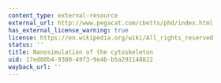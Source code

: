 ```yaml
---
content_type: external-resource
external_url: http://www.pegacat.com/cbetts/phd/index.html
has_external_license_warning: true
license: https://en.wikipedia.org/wiki/All_rights_reserved
status: ''
title: Nanosimulation of the cytoskeleton
uid: 17ed80b4-9380-49f3-9e4b-b5a291148822
wayback_url: ''
---
```


